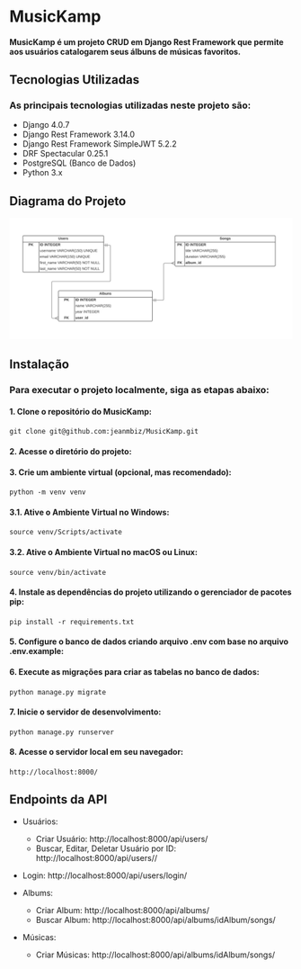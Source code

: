 # MusicKamp
#### MusicKamp é um projeto CRUD em Django Rest Framework que permite aos usuários catalogarem seus álbuns de músicas favoritos.


## Tecnologias Utilizadas
### As principais tecnologias utilizadas neste projeto são:
- Django 4.0.7
- Django Rest Framework 3.14.0
- Django Rest Framework SimpleJWT 5.2.2
- DRF Spectacular 0.25.1
- PostgreSQL (Banco de Dados)
- Python 3.x

## Diagrama do Projeto
![diagrama](/diagrama.jpg)

## Instalação
### Para executar o projeto localmente, siga as etapas abaixo:


#### 1. Clone o repositório do MusicKamp:
```
git clone git@github.com:jeanmbiz/MusicKamp.git
```


#### 2. Acesse o diretório do projeto: 


#### 3. Crie um ambiente virtual (opcional, mas recomendado):
```
python -m venv venv
```
#### 3.1. Ative o Ambiente Virtual no Windows:
```
source venv/Scripts/activate
```
#### 3.2. Ative o Ambiente Virtual no macOS ou Linux:
```
source venv/bin/activate
```


#### 4. Instale as dependências do projeto utilizando o gerenciador de pacotes pip:
```
pip install -r requirements.txt
```


#### 5. Configure o banco de dados criando arquivo .env com base no arquivo .env.example:


#### 6. Execute as migrações para criar as tabelas no banco de dados:
```
python manage.py migrate
```


#### 7. Inicie o servidor de desenvolvimento:
```
python manage.py runserver
```


#### 8. Acesse o servidor local em seu navegador:
```
http://localhost:8000/
```

## Endpoints da API
- Usuários:
  - Criar Usuário: http://localhost:8000/api/users/
  - Buscar, Editar, Deletar Usuário por ID: http://localhost:8000/api/users/<id>/

- Login: http://localhost:8000/api/users/login/

- Albums: 
  - Criar Album: http://localhost:8000/api/albums/
  - Buscar Album: http://localhost:8000/api/albums/idAlbum/songs/

- Músicas: 
  - Criar Músicas: http://localhost:8000/api/albums/idAlbum/songs/
